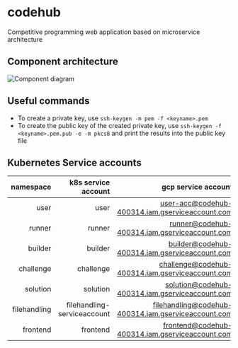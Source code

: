 # codehub

Competitive programming web application based on microservice architecture

## Component architecture

![Component diagram](http://www.plantuml.com/plantuml/proxy?cache=no&src=https://raw.githubusercontent.com/nemaberci/codehub/master/specification/components.plantuml)

## Useful commands

* To create a private key, use `ssh-keygen -m pem -f <keyname>.pem`
* To create the public key of the created private key, use `ssh-keygen -f <keyname>.pem.pub -e -m pkcs8` and print the
  results into the public key file

## Kubernetes Service accounts

|    namespace |         k8s service account |                                 gcp service account |
|-------------:|----------------------------:|----------------------------------------------------:|
|         user |                        user |     user-acc@codehub-400314.iam.gserviceaccount.com |
|       runner |                      runner |       runner@codehub-400314.iam.gserviceaccount.com |
|      builder |                     builder |      builder@codehub-400314.iam.gserviceaccount.com |
|    challenge |                   challenge |    challenge@codehub-400314.iam.gserviceaccount.com |
|     solution |                    solution |     solution@codehub-400314.iam.gserviceaccount.com |
| filehandling | filehandling-serviceaccount | filehandling@codehub-400314.iam.gserviceaccount.com |
|     frontend |                    frontend |     frontend@codehub-400314.iam.gserviceaccount.com |
